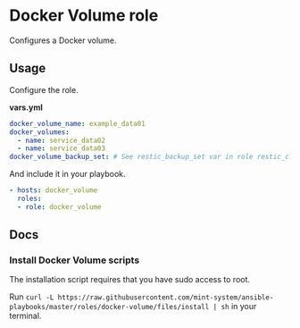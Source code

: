 # Docker Volume role

Configures a Docker volume.

## Usage

Configure the role.

**vars.yml**

```yml
docker_volume_name: example_data01
docker_volumes:
  - name: service_data02
  - name: service_data03
docker_volume_backup_set: # See restic_backup_set var in role restic_client
```

And include it in your playbook.

```yml
- hosts: docker_volume
  roles:
  - role: docker_volume
```

## Docs

### Install Docker Volume scripts

The installation script requires that you have sudo access to root.

Run `curl -L https://raw.githubusercontent.com/mint-system/ansible-playbooks/master/roles/docker-volume/files/install | sh` in your terminal.
